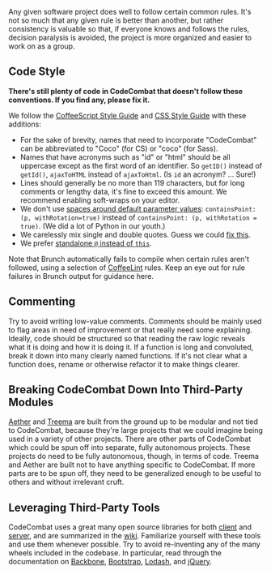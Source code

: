 Any given software project does well to follow certain common rules. It's not so much that any given rule is better than another, but rather consistency is valuable so that, if everyone knows and follows the rules, decision paralysis is avoided, the project is more organized and easier to work on as a group.

## Code Style

**There's still plenty of code in CodeCombat that doesn't follow these conventions. If you find any, please fix it.**

We follow the [CoffeeScript Style Guide](https://github.com/polarmobile/coffeescript-style-guide) and [CSS Style Guide](https://github.com/styleguide/css) with these additions:

* For the sake of brevity, names that need to incorporate "CodeCombat" can be abbreviated to "Coco" (for CS) or "coco" (for Sass).
* Names that have acronyms such as "id" or "html" should be all uppercase except as the first word of an identifier. So `getID()` instead of `getId()`, `ajaxToHTML` instead of `ajaxToHtml`. (Is `id` an acronym? ... Sure!)
* Lines should generally be no more than 119 characters, but for long comments or lengthy data, it's fine to exceed this amount. We recommend enabling soft-wraps on your editor.
* We don't use [spaces around default parameter values](https://github.com/polarmobile/coffeescript-style-guide#whitespace-in-expressions-and-statements): `containsPoint: (p, withRotation=true)` instead of `containsPoint: (p, withRotation = true)`. (We did a lot of Python in our youth.)
* We carelessly mix single and double quotes. Guess we could [fix this](https://github.com/polarmobile/coffeescript-style-guide#strings).
* We prefer [standalone `@` instead of `this`](https://github.com/polarmobile/coffeescript-style-guide#miscellaneous).

Note that Brunch automatically fails to compile when certain rules aren't followed, using a selection of [CoffeeLint](http://www.coffeelint.org/) rules. Keep an eye out for rule failures in Brunch output for guidance here.

## Commenting

Try to avoid writing low-value comments. Comments should be mainly used to flag areas in need of improvement or that really need some explaining. Ideally, code should be structured so that reading the raw logic reveals what it is doing and how it is doing it. If a function is long and convoluted, break it down into many clearly named functions. If it's not clear what a function does, rename or otherwise refactor it to make things clearer.

## Breaking CodeCombat Down Into Third-Party Modules

[Aether](https://github.com/codecombat/aether) and [Treema](https://github.com/codecombat/treema) are built from the ground up to be modular and not tied to CodeCombat, because they're large projects that we could imagine being used in a variety of other projects. There are other parts of CodeCombat which could be spun off into separate, fully autonomous projects. These projects do need to be fully autonomous, though, in terms of code. Treema and Aether are built not to have anything specific to CodeCombat. If more parts are to be spun off, they need to be generalized enough to be useful to others and without irrelevant cruft.

## Leveraging Third-Party Tools

CodeCombat uses a great many open source libraries for both [client](https://github.com/codecombat/codecombat/blob/master/bower.json) and [server](https://github.com/codecombat/codecombat/blob/master/package.json), and are summarized in the [wiki](https://github.com/codecombat/codecombat/wiki/Third-party-software-and-services). Familiarize yourself with these tools and use them whenever possible. Try to avoid re-inventing any of the many wheels included in the codebase. In particular, read through the documentation on [Backbone](http://backbonejs.org/), [Bootstrap](http://getbootstrap.com/), [Lodash](https://lodash.com/docs), and [jQuery](https://jquery.com/).